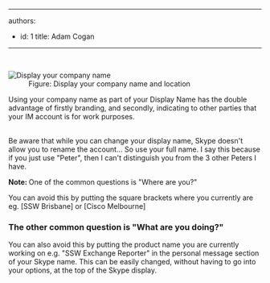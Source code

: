 

---
authors:
  - id: 1
    title: Adam Cogan
---




<span class='intro'> <dl class="goodImage">​ 
<dt><img src="/PublishingImages/display-your-company-name.jpg" alt="Display your company name" /></dt><dd> Figure&#58; Display your company name and location<br></dd></dl><p>Using your company name as part of your Display Name has the double advantage of firstly branding, and secondly, indicating to other parties that your IM account is for work purposes.​<br>​<br></p> </span>

<p>Be aware that while you can change your display name, Skype doesn't allow you to rename the account... So use your full name. I say this because if you just use &quot;Peter&quot;, then I can't distinguish you from the 3 other Peters I have.</p><p><strong>Note&#58;&#160;</strong>One of the common questions is &quot;Where are you?&quot;</p><p></p><p>You can avoid this by putting the square brackets where you currently are eg. [SSW Brisbane] or [Cisco Melbourne]</p><h3 class="ssw15-rteElement-H3">The other common question is &quot;What are you doing?&quot;</h3>You can also avoid this by putting the product name you are currently working on e.g. &quot;SSW Exchange Reporter&quot; in the personal message section of your Skype name. This can be easily changed, without having to go into your options, at the top of the Skype display.<p><br></p>



